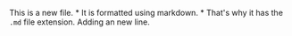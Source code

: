 This is a new file. * It is formatted using markdown. * That's why it has the `.md` file extension.
Adding an new line.
